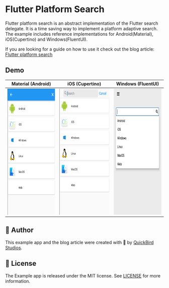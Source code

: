 # Flutter Platform Search

Flutter platform search is an abstract implementation of the Flutter search delegate. It is a time saving way to implement a platform adaptive search. 
The example includes reference implementations for Android(Material), iOS(Cupertino) and Windows(FluentUI).

If you are looking for a guide on how to use it check out the blog article: [Flutter platform search](https://www.quickbirdstudios.de/blog/flutter-platform-search)


## Demo  

| Material (Android)        | iOS (Cupertino)           | Windows (FluentUI)  |
| :------------: |:-------------:| :-----:|
|<img src="assets/images/material_search.png" alt="drawing" style="width:250px;height:400px;"/>| <img src="assets/images/cupertino_search.png" alt="drawing" style="width:250px;height:400px;"/> |<img src="assets/images/fluent-ui_search.png" alt="drawing" style="width:250px;height:400px;"/> |

## 👤 Author 

This example app and the blog article were created with 💙 by [QuickBird Studios](https://quickbirdstudios.com/).

## 📃 License

The Example app is released under the MIT license. See [LICENSE](LICENSE) for more information.
